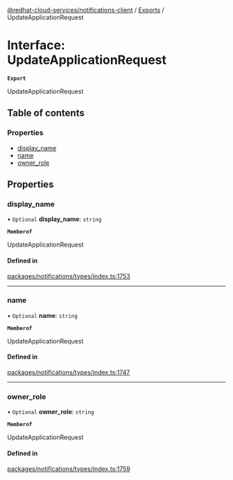 [@redhat-cloud-services/notifications-client](../README.md) / [Exports](../modules.md) / UpdateApplicationRequest

# Interface: UpdateApplicationRequest

**`Export`**

UpdateApplicationRequest

## Table of contents

### Properties

- [display\_name](UpdateApplicationRequest.md#display_name)
- [name](UpdateApplicationRequest.md#name)
- [owner\_role](UpdateApplicationRequest.md#owner_role)

## Properties

### display\_name

• `Optional` **display\_name**: `string`

**`Memberof`**

UpdateApplicationRequest

#### Defined in

[packages/notifications/types/index.ts:1753](https://github.com/RedHatInsights/javascript-clients/blob/main/packages/notifications/types/index.ts#L1753)

___

### name

• `Optional` **name**: `string`

**`Memberof`**

UpdateApplicationRequest

#### Defined in

[packages/notifications/types/index.ts:1747](https://github.com/RedHatInsights/javascript-clients/blob/main/packages/notifications/types/index.ts#L1747)

___

### owner\_role

• `Optional` **owner\_role**: `string`

**`Memberof`**

UpdateApplicationRequest

#### Defined in

[packages/notifications/types/index.ts:1759](https://github.com/RedHatInsights/javascript-clients/blob/main/packages/notifications/types/index.ts#L1759)
